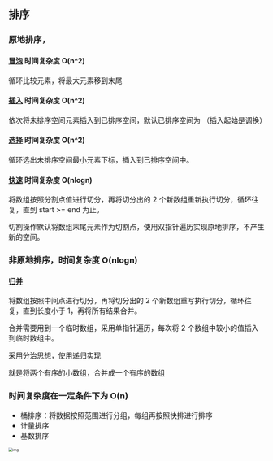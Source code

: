 ## 排序

### 原地排序，

#### [冒泡](./冒泡) 时间复杂度 O(n^2)

循环比较元素，将最大元素移到末尾

#### [插入](./插入) 时间复杂度 O(n^2)

依次将未排序空间元素插入到已排序空间，默认已排序空间为 （插入起始是调换）

#### [选择](./选择) 时间复杂度 O(n^2)

循环选出未排序空间最小元素下标，插入到已排序空间中。

#### [快速](./快速) 时间复杂度 O(nlogn)

将数组按照分割点值进行切分，再将切分出的 2 个新数组重新执行切分，循环往复，直到 start >= end 为止。

切割操作默认将数组末尾元素作为切割点，使用双指针遍历实现原地排序，不产生新的空间。

### 非原地排序，时间复杂度 O(nlogn)

#### [归并](./归并)

将数组按照中间点进行切分，再将切分出的 2 个新数组重写执行切分，循环往复，直到长度小于 1，再将所有结果合并。

合并需要用到一个临时数组，采用单指针遍历，每次将 2 个数组中较小的值插入到临时数组中。

采用分治思想，使用递归实现

就是将两个有序的小数组，合并成一个有序的数组

### 时间复杂度在一定条件下为 O(n)

- 桶排序：将数据按照范围进行分组，每组再按照快排进行排序
- 计量排序
- 基数排序

<img src="https://static001.geekbang.org/resource/image/aa/05/aa03ae570dace416127c9ccf9db8ac05.jpg" alt="img" style="zoom:50%;" />
